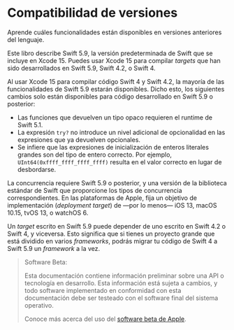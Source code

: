 # Compatibilidad de versiones

Aprende cuáles funcionalidades están disponibles en versiones anteriores del lenguaje.

Este libro describe Swift 5.9,
la versión predeterminada de Swift que se incluye en Xcode 15.
Puedes usar Xcode 15 para compilar _targets_
que han sido desarrollados en Swift 5.9, Swift 4.2, o Swift 4.

<!--
  - test: `swift-version`

  ```swifttest
  >> #if swift(>=5.9.1)
  >>     print("Too new")
  >> #elseif swift(>=5.9)
  >>     print("Just right")
  >> #else
  >>     print("Too old")
  >> #endif
  << Just right
  ```
-->

Al usar Xcode 15 para compilar código Swift 4 y Swift 4.2,
la mayoría de las funcionalidades de Swift 5.9 estarán disponibles.
Dicho esto,
los siguientes cambios solo están disponibles
para código desarrollado en Swift 5.9 o posterior:

-   Las funciones que devuelven un tipo opaco requieren el runtime de Swift 5.1.
-   La expresión `try?` no introduce un nivel adicional de opcionalidad en las
    expresiones que ya devuelven opcionales.
-   Se infiere que las expresiones de inicialización de enteros literales
    grandes son del tipo de entero correcto.
    Por ejemplo, `UInt64(0xffff_ffff_ffff_ffff)` resulta en el valor correcto
    en lugar de desbordarse.

La concurrencia requiere Swift 5.9 o posterior,
y una versión de la biblioteca estándar de Swift
que proporcione los tipos de concurrencia correspondientes.
En las plataformas de Apple,
fija un objetivo de implementación (_deployment target_)
de —por lo menos— iOS 13, macOS 10.15, tvOS 13, o watchOS 6.

Un _target_ escrito en Swift 5.9 puede depender
de uno escrito en Swift 4.2 o Swift 4,
y viceversa.
Esto significa que si tienes un proyecto grande
que está dividido en varios _frameworks_,
podrás migrar tu código de Swift 4 a Swift 5.9
un _framework_ a la vez.

> Software Beta:
>
> Esta documentación contiene información preliminar sobre una API o tecnología en desarrollo. Esta información está sujeta a cambios, y todo software implementado en conformidad con esta documentación debe ser testeado con el software final del sistema operativo.
>
> Conoce más acerca del uso del [software beta de Apple](https://developer.apple.com/es/support/beta-software/).

<!--
This source file is part of the Swift.org open source project

Copyright (c) 2014 - 2023 Apple Inc. and the Swift project authors
Licensed under Apache License v2.0 with Runtime Library Exception

See https://swift.org/LICENSE.txt for license information
See https://swift.org/CONTRIBUTORS.txt for the list of Swift project authors
-->
